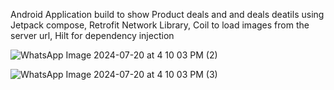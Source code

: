 Android Application build to show Product deals and and deals deatils using 
Jetpack compose,
Retrofit Network Library,
Coil to load images from the server url,
Hilt for dependency injection



![WhatsApp Image 2024-07-20 at 4 10 03 PM (2)](https://github.com/user-attachments/assets/36f1ecd3-61d9-4bf7-b6fa-b4bf45c7aeca)

![WhatsApp Image 2024-07-20 at 4 10 03 PM (3)](https://github.com/user-attachments/assets/816f6537-dc1e-4ece-aab9-341531ee5aac)




